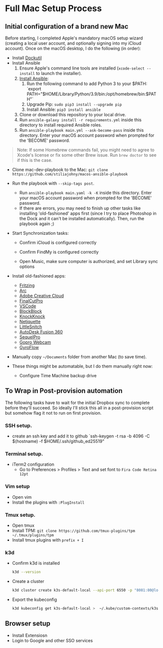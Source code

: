 # Full Mac Setup Process

## Initial configuration of a brand new Mac

Before starting, I completed Apple's mandatory macOS setup wizard (creating a local user account, and optionally signing into my iCloud account). Once on the macOS desktop, I do the following (in order):

- Install [Dockutil](https://github.com/kcrawford/dockutil/releases/download/3.0.2/dockutil-3.0.2.pkg)
- Install Ansible
  1. Ensure Apple's command line tools are installed (`xcode-select --install` to launch the installer).
  2. [Install Ansible](https://docs.ansible.com/ansible/latest/installation_guide/index.html):
     1. Run the following command to add Python 3 to your $PATH: `export PATH="$HOME/Library/Python/3.9/bin:/opt/homebrew/bin:$PATH"`
     2. Upgrade Pip: `sudo pip3 install --upgrade pip`
     3. Install Ansible: `pip3 install ansible`
  3. Clone or download this repository to your local drive.
  4. Run `ansible-galaxy install -r requirements.yml` inside this directory to install required Ansible roles.
  5. Run `ansible-playbook main.yml --ask-become-pass` inside this directory. Enter your macOS account password when prompted for the 'BECOME' password.

> Note: If some Homebrew commands fail, you might need to agree to Xcode's license or fix some other Brew issue. Run `brew doctor` to see if this is the case.

- Clone mac-dev-playbook to the Mac: `git clone https://github.com/stiliajohny/macos-ansible-playbook`
- Run the playbook with `--skip-tags post`.
  - Run `ansible-playbook main.yaml -k -K` inside this directory. Enter your macOS account password when prompted for the 'BECOME' password.
  - If there are errors, you may need to finish up other tasks like installing 'old-fashioned' apps first (since I try to place Photoshop in the Dock and it can't be installed automatically). Then, run the playbook again ;)
- Start Synchronization tasks:

  - Confirm iCloud is configured correctly
  - Confirm FindMy is configured correctly

  - Open Music, make sure computer is authorized, and set Library sync options

- Install old-fashioned apps:
  - [Fritzing](https://fritzing.org/download/)
  - [Arc](https://releases.arc.net/release/Arc-latest.dmg)
  - [Adobe Creative Cloud]() <!-- FIXME add link -->
  - [FinalCutPro]() <!-- FIXME add link -->
  - [VSCode](https://code.visualstudio.com/download)
  - [BlockBlock](https://objective-see.com/products/blockblock.html)
  - [KnockKnock](https://objective-see.com/products/knockknock.html)
  - [Netiquette](https://objective-see.org/products/netiquette.html)
  - [LittleSnitch](https://www.obdev.at/products/littlesnitch/download.html)
  - [AutoDesk Fusion 360](https://www.autodesk.com/products/fusion-360/students-teachers-educators)
  - [SequelPro](https://sequelpro.com/download)
  - [Gopro Webcam](https://community.gopro.com/t5/en/How-to-Use-Your-GoPro-as-a-Webcam/ta-p/394284)
  - [GyroFlow](https://gyroflow.app/)
- Manually copy `~/Documents` folder from another Mac (to save time).
- These things might be automatable, but I do them manually right now:
  - Configure Time Machine backup drive

## To Wrap in Post-provision automation

The following tasks have to wait for the initial Dropbox sync to complete before they'll succeed. So ideally I'll stick this all in a post-provision script but somehow flag it not to run on first provision.

### SSH setup.

- create an ssh key and add it to github
  `ssh-keygen -t rsa -b 4096 -C $(hostname) -f $HOME/.ssh/github_ed25519"

### Terminal setup.

- iTerm2 configuration
  - Go to Preferences > Profiles > Text and set font to `Fira Code Retina 12pt`

### Vim setup

- Open vim
- Install the plugins with `:PlugInstall`

### Tmux setup.

- Open tmux
- Install TPM:
  `git clone https://github.com/tmux-plugins/tpm ~/.tmux/plugins/tpm`
- Install tmux plugins with `prefix + I`

### k3d

- Confirm k3d is installed

  ```bash
  k3d --version
  ```

- Create a cluster

  ```bash
  k3d cluster create k3s-default-local --api-port 6550 -p "8081:80@loadbalancer" -p "8444:443@loadbalancer" --agents 1
  ```

- Export the kubeconfig

  ```bash
  k3d kubeconfig get k3s-default-local >  ~/.kube/custom-contexts/k3s-default-local.yml
  ```

## Browser setup

- Install Extensiosn
- Login to Google and other SSO services
